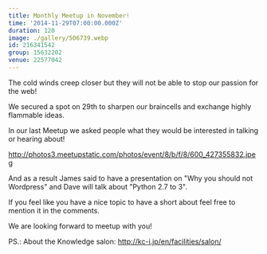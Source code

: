 ```yaml
---
title: Monthly Meetup in November!
time: '2014-11-29T07:00:00.000Z'
duration: 120
image: ./gallery/506739.webp
id: 216341542
group: 15632202
venue: 22577042
---
```


The cold winds creep closer but they will not be able to stop our passion for the web!

We secured a spot on 29th to sharpen our braincells and exchange highly flammable ideas.

In our last Meetup we asked people what they would be interested in talking or hearing about!

http://photos3.meetupstatic.com/photos/event/8/b/f/8/600_427355832.jpeg

And as a result James said to have a presentation on "Why you should not Wordpress" and Dave will talk about "Python 2.7 to 3".

If you feel like you have a nice topic to have a short about feel free to mention it in the comments.

We are looking forward to meetup with you!

PS.: About the Knowledge salon: http://kc-i.jp/en/facilities/salon/
